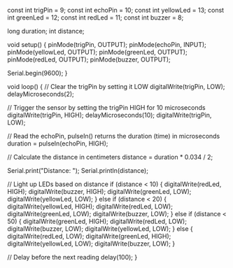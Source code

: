 const int trigPin = 9;
const int echoPin = 10;
const int yellowLed = 13;
const int greenLed = 12;
const int redLed = 11;
const int buzzer = 8;

long duration;
int distance;

void setup() {
  pinMode(trigPin, OUTPUT);
  pinMode(echoPin, INPUT);
  pinMode(yellowLed, OUTPUT);
  pinMode(greenLed, OUTPUT);
  pinMode(redLed, OUTPUT);
  pinMode(buzzer, OUTPUT);
  
  Serial.begin(9600);
}

void loop() {
  // Clear the trigPin by setting it LOW
  digitalWrite(trigPin, LOW);
  delayMicroseconds(2);

  // Trigger the sensor by setting the trigPin HIGH for 10 microseconds
  digitalWrite(trigPin, HIGH);
  delayMicroseconds(10);
  digitalWrite(trigPin, LOW);

  // Read the echoPin, pulseIn() returns the duration (time) in microseconds
  duration = pulseIn(echoPin, HIGH);

  // Calculate the distance in centimeters
  distance = duration * 0.034 / 2;

  Serial.print("Distance: ");
  Serial.println(distance);

  // Light up LEDs based on distance
  if (distance < 10) {
    digitalWrite(redLed, HIGH);
    digitalWrite(buzzer, HIGH);
    digitalWrite(greenLed, LOW);
    digitalWrite(yellowLed, LOW);
  } else if (distance < 20) {
    digitalWrite(yellowLed, HIGH);
    digitalWrite(redLed, LOW);
    digitalWrite(greenLed, LOW);
    digitalWrite(buzzer, LOW);
  } else if (distance < 50) {
    digitalWrite(greenLed, HIGH);
    digitalWrite(redLed, LOW);
    digitalWrite(buzzer, LOW);
    digitalWrite(yellowLed, LOW);
  } else {
    digitalWrite(redLed, LOW);
    digitalWrite(greenLed, HIGH);
    digitalWrite(yellowLed, LOW);
    digitalWrite(buzzer, LOW);
  }

  // Delay before the next reading
  delay(100);
}

